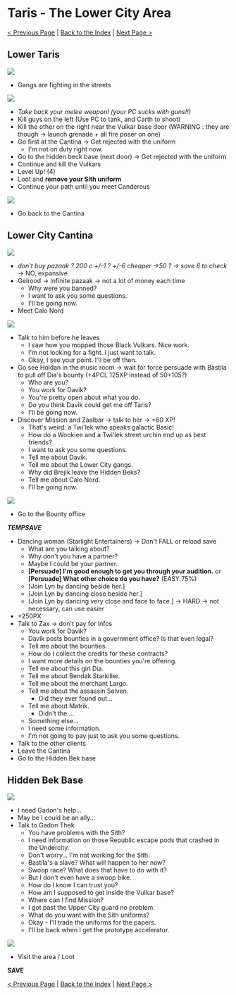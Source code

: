 # Taris - The Lower City Area

[< Previous Page](022_Taris.md) | [Back to the Index](../index.md) | [Next Page >](024_Taris.md)

## Lower Taris

![](images/maps/mapTarisLowerStreets.png)

- Gangs are fighting in the streets

![](../../resources/images/screenshots/tarisGangFight.png)

- _Take back your melee weapon! (your PC sucks with guns!!)_
- Kill guys on the left (Use PC to tank, and Carth to shoot)
- Kill the other on the right near the Vulkar base door (WARNING : they are though -> launch grenade + all fire poser on one)
- Go first at the Cantina -> Get rejected with the uniform
  - I'm not on duty right now.
- Go to the hidden beck base (next door) -> Get rejected with the uniform
- Continue and kill the Vulkars
- Level Up! (4)
- Loot and **remove your Sith uniform**
- Continue your path until you meet Canderous

![](../../resources/images/screenshots/tarisMeetingCanderous.png)

- Go back to the Cantina
  
## Lower City Cantina

![](images/maps/mapTarisLowerCantina.png)

- _don't buy pazaak ? 200 c +/-1 ? +/-6 cheaper ->50 ? -> save 6 to check_ -> NO, expansive
- Gelrood -> Infinite pazaak -> not a lot of money each time
  - Why were you banned?
  - I want to ask you some questions.
  - I'll be going now.
- Meet Calo Nord

![](../../resources/images/screenshots/tarisMeetingCalo.png)

- Talk to him before he leaves
  - I saw how you mopped those Black Vulkars. Nice work.
  - I'm not looking for a fight. I just want to talk.
  - Okay, I see your point. I'll be off then.
- Go see Holdan in the music room -> wait for force persuade with Bastila to pull off Dia's bounty (+4PCL 125XP instead of 50+105?)
  - Who are you?
  - You work for Davik?
  - You're pretty open about what you do.
  - Do you think Davik could get me off Taris?
  - I'll be going now.
- Discover Mission and Zaalbar -> talk to her -> +60 XP!
  - That's weird: a Twi'lek who speaks galactic Basic!
  - How do a Wookiee and a Twi'lek street urchin end up as best friends?
  - I want to ask you some questions.
  - Tell me about Davik.
  - Tell me about the Lower City gangs.
  - Why did Brejik leave the Hidden Beks?
  - Tell me about Calo Nord.
  - I'll be going now.

![](../../resources/images/screenshots/tarisMeetingMission.png)

- Go to the Bounty office

**_TEMPSAVE_**

- Dancing woman (Starlight Entertainers) -> Don't FALL or reload save
  - What are you talking about?
  - Why don't you have a partner?
  - Maybe I could be your partner.
  - **[Persuade] I'm good enough to get you through your audition.** or **[Persuade] What other choice do you have?** (EASY 75%)
  - [Join Lyn by dancing beside her.]
  - [Join Lyn by dancing close beside her.]
  - [Join Lyn by dancing very close and face to face.] -> HARD -> not necessary, can use easier
- +250PX
- Talk to Zax -> don't pay for infos
  - You work for Davik?
  - Davik posts bounties in a government office? Is that even legal?
  - Tell me about the bounties.
  - How do I collect the credits for these contracts?
  - I want more details on the bounties you're offering.
  - Tell me about this girl Dia.
  - Tell me about Bendak Starkiller.
  - Tell me about the merchant Largo.
  - Tell me about the assassin Selven.
    - Did they ever found out...
  - Tell me about Matrik.
    - Didn't the ...
  - Something else...
  - I need some information.
  - I'm not going to pay just to ask you some questions.
- Talk to the other clients
- Leave the Cantina
- Go to the Hidden Bek base
  

## Hidden Bek Base

![](images/maps/mapTarisLowerBekBase.png)

  - I need Gadon's help...
  - May be I could be an ally...
- Talk to Gadon Thek
  - You have problems with the Sith?
  - I need information on those Republic escape pods that crashed in the Undercity.
  - Don't worry… I'm not working for the Sith.
  - Bastila's a slave? What will happen to her now?
  - Swoop race? What does that have to do with it?
  - But I don't even have a swoop bike.
  - How do I know I can trust you?
  - How am I supposed to get inside the Vulkar base?
  - Where can I find Mission?
  - I got past the Upper City guard no problem.
  - What do you want with the Sith uniforms?
  - Okay - I'll trade the uniforms for the papers.
  - I'll be back when I get the prototype accelerator.

![](../../resources/images/screenshots/tarisDealWithGendar.png)

- Visit the area / Loot

**SAVE**

[< Previous Page](022_Taris.md) | [Back to the Index](../index.md) | [Next Page >](024_Taris.md)

